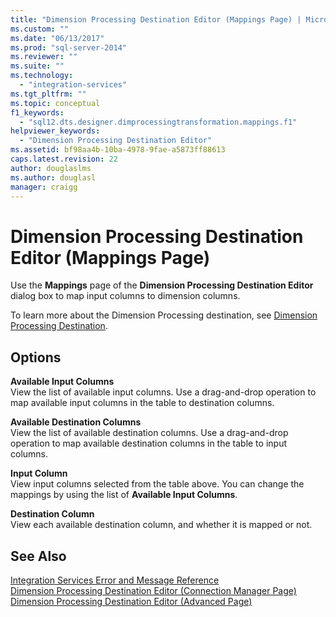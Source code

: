 ```yaml
---
title: "Dimension Processing Destination Editor (Mappings Page) | Microsoft Docs"
ms.custom: ""
ms.date: "06/13/2017"
ms.prod: "sql-server-2014"
ms.reviewer: ""
ms.suite: ""
ms.technology: 
  - "integration-services"
ms.tgt_pltfrm: ""
ms.topic: conceptual
f1_keywords: 
  - "sql12.dts.designer.dimprocessingtransformation.mappings.f1"
helpviewer_keywords: 
  - "Dimension Processing Destination Editor"
ms.assetid: bf98aa4b-10ba-4978-9fae-a5873ff88613
caps.latest.revision: 22
author: douglaslms
ms.author: douglasl
manager: craigg
---
```

# Dimension Processing Destination Editor (Mappings Page)
  Use the **Mappings** page of the **Dimension Processing Destination Editor** dialog box to map input columns to dimension columns.  
  
 To learn more about the Dimension Processing destination, see [Dimension Processing Destination](data-flow/dimension-processing-destination.md).  
  
## Options  
 **Available Input Columns**  
 View the list of available input columns. Use a drag-and-drop operation to map available input columns in the table to destination columns.  
  
 **Available Destination Columns**  
 View the list of available destination columns. Use a drag-and-drop operation to map available destination columns in the table to input columns.  
  
 **Input Column**  
 View input columns selected from the table above. You can change the mappings by using the list of **Available Input Columns**.  
  
 **Destination Column**  
 View each available destination column, and whether it is mapped or not.  
  
## See Also  
 [Integration Services Error and Message Reference](../../2014/integration-services/integration-services-error-and-message-reference.md)   
 [Dimension Processing Destination Editor &#40;Connection Manager Page&#41;](../../2014/integration-services/dimension-processing-destination-editor-connection-manager-page.md)   
 [Dimension Processing Destination Editor &#40;Advanced Page&#41;](../../2014/integration-services/dimension-processing-destination-editor-advanced-page.md)  
  
  
